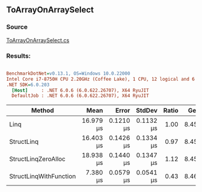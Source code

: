 ﻿## ToArrayOnArraySelect

### Source
[ToArrayOnArraySelect.cs](../../src/StructLinq.Benchmark/ToArrayOnArraySelect.cs)

### Results:
``` ini

BenchmarkDotNet=v0.13.1, OS=Windows 10.0.22000
Intel Core i7-8750H CPU 2.20GHz (Coffee Lake), 1 CPU, 12 logical and 6 physical cores
.NET SDK=6.0.203
  [Host]     : .NET 6.0.6 (6.0.622.26707), X64 RyuJIT
  DefaultJob : .NET 6.0.6 (6.0.622.26707), X64 RyuJIT


```
|                 Method |      Mean |     Error |    StdDev | Ratio |  Gen 0 |  Gen 1 | Allocated |
|----------------------- |----------:|----------:|----------:|------:|-------:|-------:|----------:|
|                   Linq | 16.979 μs | 0.1210 μs | 0.1132 μs |  1.00 | 8.4534 | 1.0376 |     39 KB |
|             StructLinq | 16.403 μs | 0.1426 μs | 0.1334 μs |  0.97 | 8.4534 | 1.0376 |     39 KB |
|    StructLinqZeroAlloc | 18.938 μs | 0.1440 μs | 0.1347 μs |  1.12 | 8.4534 | 1.0376 |     39 KB |
| StructLinqWithFunction |  7.380 μs | 0.0579 μs | 0.0541 μs |  0.43 | 8.4686 | 1.0529 |     39 KB |
